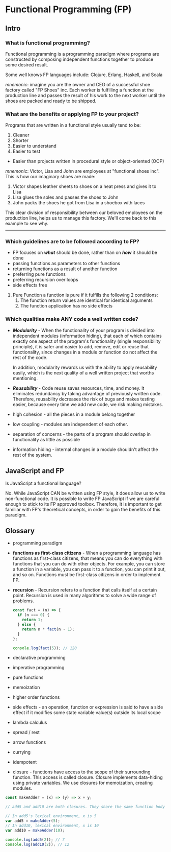 # Functional Programming (FP)

## Intro

### What is functional programming?

Functional programming is a programming paradigm where programs are constructed by composing independent functions together to produce some desired result.

Some well knows FP languages include: Clojure, Erlang, Haskell, and Scala

_mnemonic_: imagine you are the owner and CEO of a successful shoe factory called "FP Shoes" inc. Each worker is fulfilling a function at the production line and passes the result of his work to the next worker until the shoes are packed and ready to be shipped.

### What are the benefits or applying FP to your project?

Programs that are written in a functional style usually tend to be:

1. Cleaner
1. Shorter
1. Easier to understand
1. Easier to test

- Easier than projects written in procedural style or object-oriented (OOP)

_mnemonic_: Victor, Lisa and John are employees at "functional shoes inc". This is how our imaginary shoes are made:

1. Victor shapes leather sheets to shoes on a heat press and gives it to Lisa
1. Lisa glues the soles and passes the shoes to John
1. John packs the shoes he got from Lisa in a shoebox with laces

This clear division of responsibility between our beloved employees on the production line, helps us to manage this factory. We'll come back to this example to see why.

---

### Which guidelines are to be followed according to FP?

- FP focuses on **_what_** should be done, rather than on **_how_** it should be done
- passing functions as parameters to other functions
- returning functions as a result of another function
- preferring pure functions
- preferring recursion over loops
- side effects free

1. Pure Function
   a function is pure if it fulfills the following 2 conditions:
   1. The function return values are identical for identical arguments
   2. The function application has no side effects

### Which qualities make ANY code a well written code?

- **_Modularity_** -
  When the functionality of your program is divided into independent modules (information hiding), that each of which contains exactly one aspect of the program's functionality (single responsibility principle), it is safer and easier to add, remove, edit or reuse that functionality, since changes in a module or function do not affect the rest of the code.

  In addition, modularity rewards us with the ability to apply reusability easily, which is the next quality of a well written project that worths mentioning.

- **_Reusability_** - Code reuse saves resources, time, and money.
  It eliminates redundancy by taking advantage of previously written code.
  Therefore, reusability decreases the risk of bugs and makes testing easier, because every time we add new code, we risk making mistakes.

- high cohesion - all the pieces in a module belong together
- low coupling - modules are independent of each other.
- separation of concerns - the parts of a program should overlap in functionality as little as possible
- information hiding - internal changes in a module shouldn't affect the rest of the system.

## JavaScript and FP

Is JavaScript a functional language?

No. While JavaScript CAN be written using FP style, it does allow us to write non-functional code.
It is possible to write FP JavaScript if we are careful enough to stick to its FP approved toolbox.
Therefore, it is important to get familiar with FP's theoretical concepts, in order to gain the benefits of this paradigm.

## Glossary

- programming paradigm
- **functions as first-class citizens** - When a programming language has functions as first-class citizens, that means you can do everything with functions that you can do with other objects. For example, you can store a function in a variable, you can pass it to a function, you can print it out, and so on. Functions must be first-class citizens in order to implement FP.

- **recursion** - Recursion refers to a function that calls itself at a certain point. Recursion is used in many algorithms to solve a wide range of problems.

  ```js
  const fact = (n) => {
    if (n === 0) {
      return 1;
    } else {
      return n * fact(n - 1);
    }
  };

  console.log(fact(5)); // 120
  ```

- declarative programming
- imperative programming
- pure functions
- memoization
- higher order functions
- side effects - an operation, function or expression is said to have a side effect if it modifies some state variable value(s) outside its local scope
- lambda calculus
- spread / rest
- arrow functions
- currying
- idempotent
- closure - functions have access to the scope of their surrounding function. This access is called closure. Closure implements data-hiding using private variables. We use closures for memoization, creating modules.

```js
const makeAdder = (x) => (y) => x + y;

// add5 and add10 are both closures. They share the same function body definition, but store different lexical environments.

// In add5's lexical environment, x is 5
var add5 = makeAdder(5);
// In add10, lexical environment, x is 10
var add10 = makeAdder(10);

console.log(add5(2)); // 7
console.log(add10(2)); // 12
```

